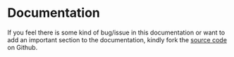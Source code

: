 # Documentation
If you feel there is some kind of bug/issue in this documentation or want to add an important section to the documentation, kindly fork the [source code](https://github.com/mozillacampusclubcet/html_css_docs_beginner) on Github.
